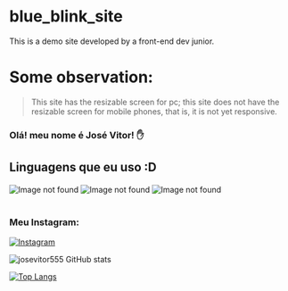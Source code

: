 # blue_blink_site
This is a demo site developed by a front-end dev junior.
# Some observation:
> This site has the resizable screen for pc; this site does not have the resizable screen for mobile phones, that is, it is not yet responsive.

### Olá! meu nome é José Vitor! ✋
## Linguagens que eu uso :D
<div style="display: inline_block">
    <img align="center" alt="Image not found" src="https://img.shields.io/badge/HTML5-E34F26?style=for-the-badge&logo=html5&logoColor=white">
    <img align="center" alt="Image not found" src="https://img.shields.io/badge/CSS3-1572B6?style=for-the-badge&logo=css3&logoColor=white">
    <img align="center" alt="Image not found" src="https://img.shields.io/badge/JavaScript-323330?style=for-the-badge&logo=javascript&logoColor=F7DF1E">
</div> <br/>

### Meu Instagram:
[![Instagram](https://img.shields.io/badge/Instagram-E4405F?style=for-the-badge&logo=instagram&logoColor=white)](https://www.instagram.com/)

![josevitor555 GitHub stats](https://github-readme-stats.vercel.app/api?username=josevitor555&show_icons=true&theme=dracula)

[![Top Langs](https://github-readme-stats.vercel.app/api/top-langs/?username=josevitor555&hide_progress=true)](https://github.com/josevitor555/github-readme-stats)
